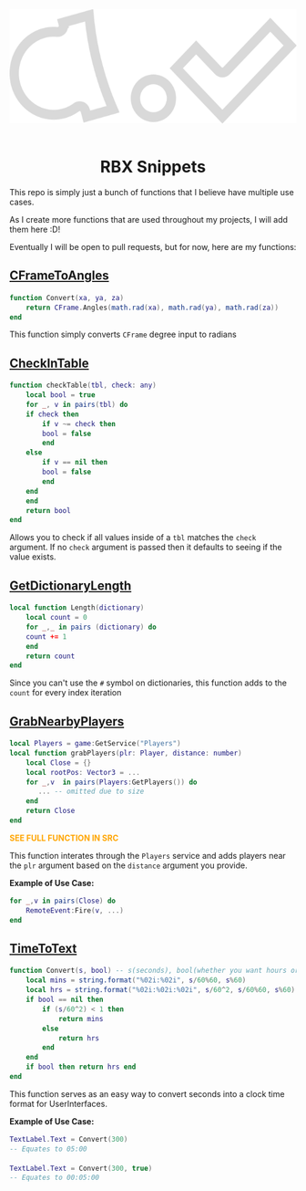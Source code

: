 <div align="center">
    <a><img src="/APointProven.svg" alt="APointProven" height="200" /></a>
<div>&nbsp;</div>

# RBX Snippets
</div>
This repo is simply just a bunch of functions that I believe have multiple use cases.

As I create more functions that are used throughout my projects, I will add them here :D!

Eventually I will be open to pull requests, but for now, here are my functions:

## [CFrameToAngles](src/CFrameToAngles.lua)

```lua
function Convert(xa, ya, za)
    return CFrame.Angles(math.rad(xa), math.rad(ya), math.rad(za))
end
```

This function simply converts `CFrame` degree input to radians

## [CheckInTable](src/CheckInTable.lua)
```lua
function checkTable(tbl, check: any)
    local bool = true
    for _, v in pairs(tbl) do
	if check then
	    if v ~= check then
		bool = false
	    end
	else
	    if v == nil then
		bool = false
	    end
	end
    end
    return bool
end
```
Allows you to check if all values inside of a `tbl` matches the `check` argument. If no `check` argument is passed then it defaults to seeing if the value exists.

## [GetDictionaryLength](src/GetDictionaryLength.lua)

```lua
local function Length(dictionary)
    local count = 0
    for _,_ in pairs (dictionary) do
	count += 1
    end
    return count
end
```

Since you can't use the `#` symbol on dictionaries, this function adds to the `count` for every index iteration

## [GrabNearbyPlayers](src/GrabNearbyPlayers.lua)

```lua
local Players = game:GetService("Players")
local function grabPlayers(plr: Player, distance: number)
    local Close = {}
    local rootPos: Vector3 = ...
    for _,v  in pairs(Players:GetPlayers()) do
       ... -- omitted due to size
    end
    return Close
end
```
<span style='color:orange'>

**SEE FULL FUNCTION IN SRC**

</span>

This function interates through the `Players` service and adds players near the `plr` argument based on the `distance` argument you provide.

**Example of Use Case:**
```lua
for _,v in pairs(Close) do
    RemoteEvent:Fire(v, ...)
end
```
## [TimeToText](src/TimeToText.lua)

```lua
function Convert(s, bool) -- s(seconds), bool(whether you want hours or not)
    local mins = string.format("%02i:%02i", s/60%60, s%60)
    local hrs = string.format("%02i:%02i:%02i", s/60^2, s/60%60, s%60)
    if bool == nil then
        if (s/60^2) < 1 then
            return mins
        else
            return hrs
        end
    end
    if bool then return hrs end
end
```
This function serves as an easy way to convert seconds into a clock time format for UserInterfaces.

**Example of Use Case:**
```lua
TextLabel.Text = Convert(300)
-- Equates to 05:00

TextLabel.Text = Convert(300, true)
-- Equates to 00:05:00
```
